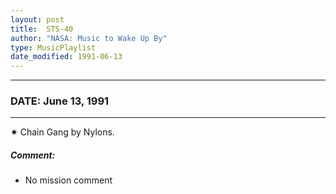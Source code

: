 ```yaml
---
layout: post
title:  STS-40
author: "NASA: Music to Wake Up By"
type: MusicPlaylist
date_modified: 1991-06-13
---
```


----
### DATE: June 13, 1991
----
✷ Chain Gang by Nylons.

##### Comment:
* No mission comment
